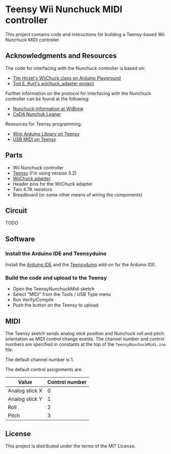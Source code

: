 Teensy Wii Nunchuck MIDI controller
===================================

This project contains code and instructions for building a
Teensy-based Wii Nunchuck MIDI controller.

Acknowledgments and Resources
-----------------------------

The code for interfacing with the Nunchuck controller is based on:

- [Tim Hirzel's WiiChuck class on Arduino Playground](http://playground.arduino.cc/Main/WiiChuckClass)
- [Tod E. Kurt's wiichuck_adapter project](https://github.com/todbot/wiichuck_adapter)

Further information on the protocol for interfacing with the Nunchuck
controller can be found at the following:

- [Nunchuck information at WiiBrew](http://wiibrew.org/wiki/Wiimote/Extension_Controllers/Nunchuck)
- [CoD4 Nunchuk Leaner](http://michael.lesauvage.name/cod4-nunchuk-leaner/)

Resources for Teensy programming:

- [Wire Arduino Library on Teensy](https://www.pjrc.com/teensy/td_libs_Wire.html)
- [USB MIDI on Teensy](https://www.pjrc.com/teensy/td_midi.html)

Parts
-----

- Wii Nunchuck controller
- [Teensy](http://www.pjrc.com/teensy/index.html) (I'm using version 3.2)
- [WiiChuck adapter](http://todbot.com/blog/2008/02/18/wiichuck-wii-nunchuck-adapter-available/)
- Header pins for the WiiChuck adapter
- Two 4.7K resistors
- Breadboard (or some other means of wiring the components)

Circuit
-------

TODO

Software
--------

### Install the Arduino IDE and Teensyduino

Install the [Arduino IDE](https://www.arduino.cc/) and the
[Teensyduino](https://www.pjrc.com/teensy/teensyduino.html) add-on for
the Arduino IDE.

### Build the code and upload to the Teensy

- Open the TeensyNunchuckMidi sketch
- Select "MIDI" from the Tools / USB Type menu
- Run Verify/Compile
- Push the button on the Teensy to upload

MIDI
----

The Teensy sketch sends analog stick position and Nunchuck roll and
pitch orientation as MIDI control change events. The channel number
and control numbers are specified in constants at the top of the
`TeensyNunchuckMidi.ino` file.

The default channel number is 1.

The default control assignments are:

| Value | Control number |
|-------|----------------|
| Analog stick X | 0 |
| Analog stick Y | 1 |
| Roll | 2 |
| Pitch | 3 |

License
-------

This project is distributed under the terms of the MIT License.
